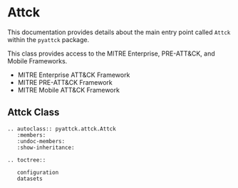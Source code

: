 # Attck

This documentation provides details about the main entry point called `Attck` within the `pyattck` package.

This class provides access to the MITRE Enterprise, PRE-ATT&CK, and Mobile Frameworks.

* MITRE Enterprise ATT&CK Framework
* MITRE PRE-ATT&CK Framework
* MITRE Mobile ATT&CK Framework

## Attck Class

```eval_rst
.. autoclass:: pyattck.attck.Attck
   :members:
   :undoc-members:
   :show-inheritance:
```

```eval_rst
.. toctree::
   
   configuration
   datasets
```
